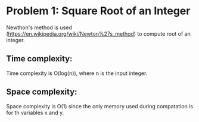 Problem 1: Square Root of an Integer
====================================

Newthon's method is used (https://en.wikipedia.org/wiki/Newton%27s_method) to compute root of an integer. 

Time complexity:
----------------
Time complexity is O(log(n)), where n is the input integer.

Space complexity:
----------------
Space complexity is O(1) since the only memory used during compatation is for th variables x and y.
